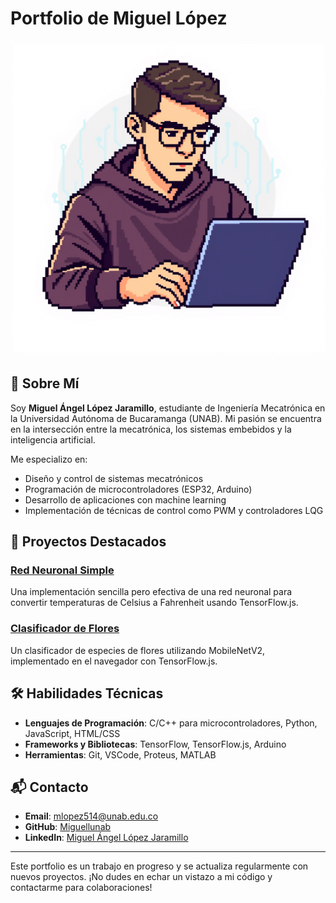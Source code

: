 # Portfolio de Miguel López

![Retrato de Miguel](pixelart_miguel.png)

## 👋 Sobre Mí

Soy **Miguel Ángel López Jaramillo**, estudiante de Ingeniería Mecatrónica en la Universidad Autónoma de Bucaramanga (UNAB). Mi pasión se encuentra en la intersección entre la mecatrónica, los sistemas embebidos y la inteligencia artificial.

Me especializo en:

- Diseño y control de sistemas mecatrónicos
- Programación de microcontroladores (ESP32, Arduino)
- Desarrollo de aplicaciones con machine learning
- Implementación de técnicas de control como PWM y controladores LQG

## 🚀 Proyectos Destacados

### [Red Neuronal Simple](./red-neuronal-simple/)

Una implementación sencilla pero efectiva de una red neuronal para convertir temperaturas de Celsius a Fahrenheit usando TensorFlow.js.

### [Clasificador de Flores](./clasificador-flores/)

Un clasificador de especies de flores utilizando MobileNetV2, implementado en el navegador con TensorFlow.js.

## 🛠️ Habilidades Técnicas

- **Lenguajes de Programación**: C/C++ para microcontroladores, Python, JavaScript, HTML/CSS
- **Frameworks y Bibliotecas**: TensorFlow, TensorFlow.js, Arduino
- **Herramientas**: Git, VSCode, Proteus, MATLAB

## 📬 Contacto

- **Email**: [mlopez514@unab.edu.co](mailto:mlopez514@unab.edu.co)
- **GitHub**: [Miguellunab](https://github.com/Miguellunab)
- **LinkedIn**: [Miguel Ángel López Jaramillo](https://www.linkedin.com/in/miguel-angel-lopez-jaramillo-68a818351/)

---

Este portfolio es un trabajo en progreso y se actualiza regularmente con nuevos proyectos. ¡No dudes en echar un vistazo a mi código y contactarme para colaboraciones!
